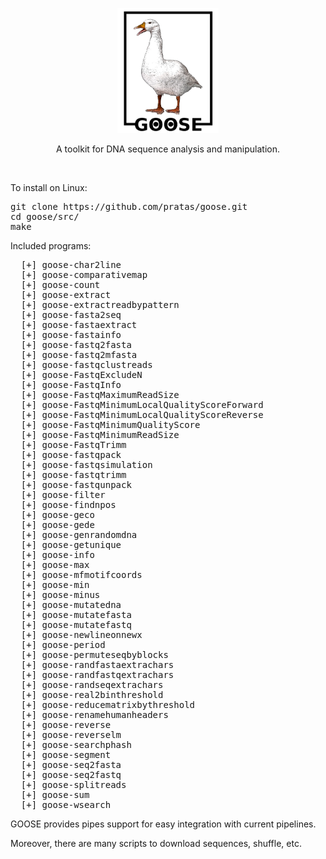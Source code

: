 <p align="center"><img src="imgs/logo.png"
alt="GOOSE" height="200" border="0" /></p>

<p align="center">A toolkit for DNA sequence analysis and manipulation.</p>
<br>

To install on Linux:
<pre>
git clone https://github.com/pratas/goose.git
cd goose/src/
make
</pre>

Included programs:
<pre>
  [+] goose-char2line
  [+] goose-comparativemap
  [+] goose-count
  [+] goose-extract
  [+] goose-extractreadbypattern
  [+] goose-fasta2seq
  [+] goose-fastaextract
  [+] goose-fastainfo
  [+] goose-fastq2fasta
  [+] goose-fastq2mfasta
  [+] goose-fastqclustreads
  [+] goose-FastqExcludeN
  [+] goose-FastqInfo
  [+] goose-FastqMaximumReadSize
  [+] goose-FastqMinimumLocalQualityScoreForward
  [+] goose-FastqMinimumLocalQualityScoreReverse
  [+] goose-FastqMinimumQualityScore
  [+] goose-FastqMinimumReadSize
  [+] goose-FastqTrimm
  [+] goose-fastqpack
  [+] goose-fastqsimulation
  [+] goose-fastqtrimm
  [+] goose-fastqunpack
  [+] goose-filter
  [+] goose-findnpos
  [+] goose-geco
  [+] goose-gede
  [+] goose-genrandomdna
  [+] goose-getunique
  [+] goose-info
  [+] goose-max
  [+] goose-mfmotifcoords
  [+] goose-min
  [+] goose-minus
  [+] goose-mutatedna
  [+] goose-mutatefasta
  [+] goose-mutatefastq
  [+] goose-newlineonnewx
  [+] goose-period
  [+] goose-permuteseqbyblocks
  [+] goose-randfastaextrachars
  [+] goose-randfastqextrachars
  [+] goose-randseqextrachars
  [+] goose-real2binthreshold
  [+] goose-reducematrixbythreshold
  [+] goose-renamehumanheaders
  [+] goose-reverse
  [+] goose-reverselm
  [+] goose-searchphash
  [+] goose-segment
  [+] goose-seq2fasta
  [+] goose-seq2fastq
  [+] goose-splitreads
  [+] goose-sum
  [+] goose-wsearch
</pre>

GOOSE provides pipes support for easy integration with current pipelines.

Moreover, there are many scripts to download sequences, shuffle, etc.


